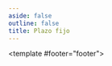 ```yaml
---
aside: false
outline: false
title: Plazo fijo
---
```


<script setup>
import { useRoute } from 'vitepress'

const route = useRoute()
</script>

<OAOperation operation-id="get-finanzas-tasas-plazo-fijo">

<template #footer="footer">

<!--@include: ./parts/get-finanzas-tasas-plazo-fijo-footer.md -->

</template>

</OAOperation>
